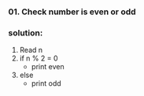 ### 01. Check number is even or odd

### solution:

1. Read n
2. if n % 2 = 0
   - print even
3. else
   - print odd
